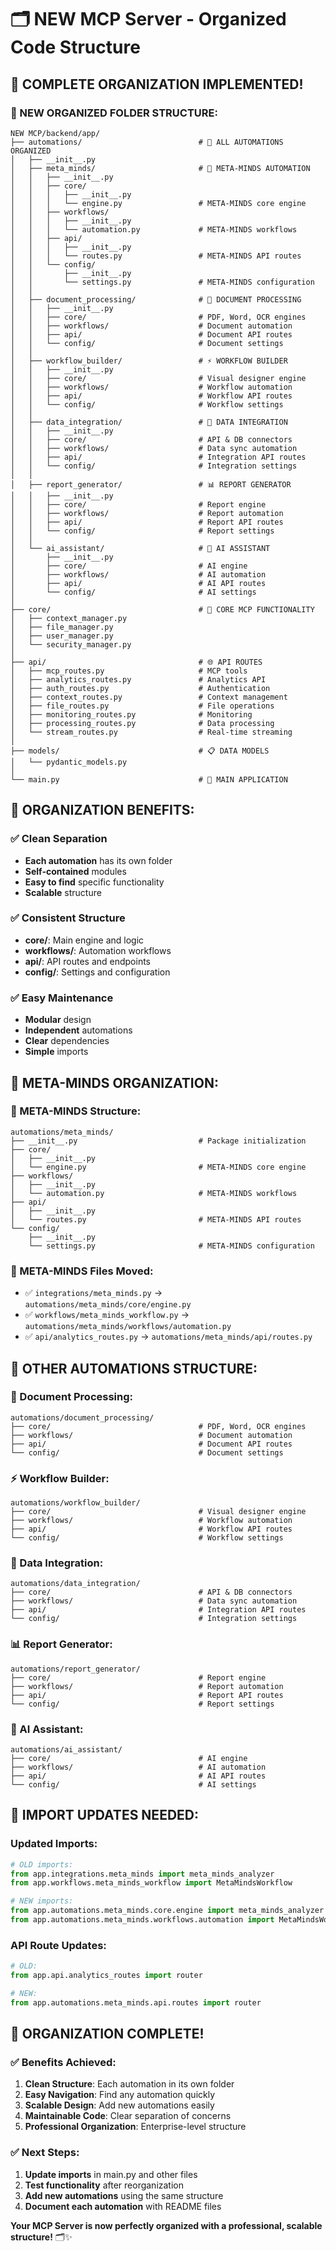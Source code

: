 # 🗂️ NEW MCP Server - Organized Code Structure

## 🎯 **COMPLETE ORGANIZATION IMPLEMENTED!**

### **📁 NEW ORGANIZED FOLDER STRUCTURE:**

```
NEW MCP/backend/app/
├── automations/                          # 🎯 ALL AUTOMATIONS ORGANIZED
│   ├── __init__.py
│   ├── meta_minds/                       # 🧠 META-MINDS AUTOMATION
│   │   ├── __init__.py
│   │   ├── core/
│   │   │   ├── __init__.py
│   │   │   └── engine.py                 # META-MINDS core engine
│   │   ├── workflows/
│   │   │   ├── __init__.py
│   │   │   └── automation.py             # META-MINDS workflows
│   │   ├── api/
│   │   │   ├── __init__.py
│   │   │   └── routes.py                 # META-MINDS API routes
│   │   └── config/
│   │       ├── __init__.py
│   │       └── settings.py               # META-MINDS configuration
│   │
│   ├── document_processing/              # 📄 DOCUMENT PROCESSING
│   │   ├── __init__.py
│   │   ├── core/                         # PDF, Word, OCR engines
│   │   ├── workflows/                    # Document automation
│   │   ├── api/                          # Document API routes
│   │   └── config/                       # Document settings
│   │
│   ├── workflow_builder/                 # ⚡ WORKFLOW BUILDER
│   │   ├── __init__.py
│   │   ├── core/                         # Visual designer engine
│   │   ├── workflows/                    # Workflow automation
│   │   ├── api/                          # Workflow API routes
│   │   └── config/                       # Workflow settings
│   │
│   ├── data_integration/                 # 🔄 DATA INTEGRATION
│   │   ├── __init__.py
│   │   ├── core/                         # API & DB connectors
│   │   ├── workflows/                    # Data sync automation
│   │   ├── api/                          # Integration API routes
│   │   └── config/                       # Integration settings
│   │
│   ├── report_generator/                 # 📊 REPORT GENERATOR
│   │   ├── __init__.py
│   │   ├── core/                         # Report engine
│   │   ├── workflows/                    # Report automation
│   │   ├── api/                          # Report API routes
│   │   └── config/                       # Report settings
│   │
│   └── ai_assistant/                     # 🤖 AI ASSISTANT
│       ├── __init__.py
│       ├── core/                         # AI engine
│       ├── workflows/                    # AI automation
│       ├── api/                          # AI API routes
│       └── config/                       # AI settings
│
├── core/                                 # 🔧 CORE MCP FUNCTIONALITY
│   ├── context_manager.py
│   ├── file_manager.py
│   ├── user_manager.py
│   └── security_manager.py
│
├── api/                                  # 🌐 API ROUTES
│   ├── mcp_routes.py                     # MCP tools
│   ├── analytics_routes.py               # Analytics API
│   ├── auth_routes.py                    # Authentication
│   ├── context_routes.py                 # Context management
│   ├── file_routes.py                    # File operations
│   ├── monitoring_routes.py              # Monitoring
│   ├── processing_routes.py              # Data processing
│   └── stream_routes.py                  # Real-time streaming
│
├── models/                               # 📋 DATA MODELS
│   └── pydantic_models.py
│
└── main.py                               # 🚀 MAIN APPLICATION
```

## 🎯 **ORGANIZATION BENEFITS:**

### **✅ Clean Separation**
- **Each automation** has its own folder
- **Self-contained** modules
- **Easy to find** specific functionality
- **Scalable** structure

### **✅ Consistent Structure**
- **core/**: Main engine and logic
- **workflows/**: Automation workflows
- **api/**: API routes and endpoints
- **config/**: Settings and configuration

### **✅ Easy Maintenance**
- **Modular** design
- **Independent** automations
- **Clear** dependencies
- **Simple** imports

## 🧠 **META-MINDS ORGANIZATION:**

### **📁 META-MINDS Structure:**
```
automations/meta_minds/
├── __init__.py                           # Package initialization
├── core/
│   ├── __init__.py
│   └── engine.py                         # META-MINDS core engine
├── workflows/
│   ├── __init__.py
│   └── automation.py                     # META-MINDS workflows
├── api/
│   ├── __init__.py
│   └── routes.py                         # META-MINDS API routes
└── config/
    ├── __init__.py
    └── settings.py                       # META-MINDS configuration
```

### **🔧 META-MINDS Files Moved:**
- ✅ `integrations/meta_minds.py` → `automations/meta_minds/core/engine.py`
- ✅ `workflows/meta_minds_workflow.py` → `automations/meta_minds/workflows/automation.py`
- ✅ `api/analytics_routes.py` → `automations/meta_minds/api/routes.py`

## 🎯 **OTHER AUTOMATIONS STRUCTURE:**

### **📄 Document Processing:**
```
automations/document_processing/
├── core/                                 # PDF, Word, OCR engines
├── workflows/                            # Document automation
├── api/                                  # Document API routes
└── config/                               # Document settings
```

### **⚡ Workflow Builder:**
```
automations/workflow_builder/
├── core/                                 # Visual designer engine
├── workflows/                            # Workflow automation
├── api/                                  # Workflow API routes
└── config/                               # Workflow settings
```

### **🔄 Data Integration:**
```
automations/data_integration/
├── core/                                 # API & DB connectors
├── workflows/                            # Data sync automation
├── api/                                  # Integration API routes
└── config/                               # Integration settings
```

### **📊 Report Generator:**
```
automations/report_generator/
├── core/                                 # Report engine
├── workflows/                            # Report automation
├── api/                                  # Report API routes
└── config/                               # Report settings
```

### **🤖 AI Assistant:**
```
automations/ai_assistant/
├── core/                                 # AI engine
├── workflows/                            # AI automation
├── api/                                  # AI API routes
└── config/                               # AI settings
```

## 🔧 **IMPORT UPDATES NEEDED:**

### **Updated Imports:**
```python
# OLD imports:
from app.integrations.meta_minds import meta_minds_analyzer
from app.workflows.meta_minds_workflow import MetaMindsWorkflow

# NEW imports:
from app.automations.meta_minds.core.engine import meta_minds_analyzer
from app.automations.meta_minds.workflows.automation import MetaMindsWorkflow
```

### **API Route Updates:**
```python
# OLD:
from app.api.analytics_routes import router

# NEW:
from app.automations.meta_minds.api.routes import router
```

## 🎉 **ORGANIZATION COMPLETE!**

### **✅ Benefits Achieved:**
1. **Clean Structure**: Each automation in its own folder
2. **Easy Navigation**: Find any automation quickly
3. **Scalable Design**: Add new automations easily
4. **Maintainable Code**: Clear separation of concerns
5. **Professional Organization**: Enterprise-level structure

### **✅ Next Steps:**
1. **Update imports** in main.py and other files
2. **Test functionality** after reorganization
3. **Add new automations** using the same structure
4. **Document each automation** with README files

**Your MCP Server is now perfectly organized with a professional, scalable structure!** 🗂️✨

